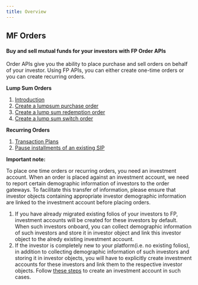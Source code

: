 ```yaml
---
title: Overview
---
```

## MF Orders
#### Buy and sell mutual funds for your investors with FP Order APIs

Order APIs give you the ability to place purchase and sell orders on behalf of your investor. Using FP APIs, you can either create one-time orders or you can create recurring orders.

**Lump Sum Orders**
1. [Introduction](/mf-transactions/orders-introduction)
2. [Create a lumpsum purchase order](/mf-transactions/onetime-purchases)
3. [Create a lump sum redemption order](/mf-transactions/onetime-redemptions)
4. [Create a lump sum switch order](/mf-transactions/onetime-switches)

**Recurring Orders**
1. [Transaction Plans](/mf-transactions/transaction-plans/)
2. [Pause installments of an existing SIP](/mf-transactions/purchase-plans/pause-sip)

<!-- 2. [Top up amount for an SIP](/mf-transactions/purchase-plans/topup-sip)
3. [Renew the tenure of an SIP](/mf-transactions/purchase-plans/renew-sip/) -->

**Important note:**

To place one time orders or recurring orders, you need an investment account. When an order is placed against an investment account, we need to report certain demographic information of investors to the order gateways. To facilitate this transfer of information, please ensure that investor objects containing appropriate investor demographic information are linked to the investment account before placing orders. 

1. If you have already migrated existing folios of your investors to FP, investment accounts will be created for these investors by default. When such investors onboard, you can collect demographic information of such investors and store it in investor object and link this investor object to the alredy existing investment account.
2. If the investor is completely new to your platform(i.e. no existing folios), in addition to collecting demographic information of such investors and storing it in investor objects, you will have to explicitly create investment accounts for these investors and link them to the respective investor objects. Follow [these steps](/mf-transactions/investment-account) to create an investment account in such cases.
